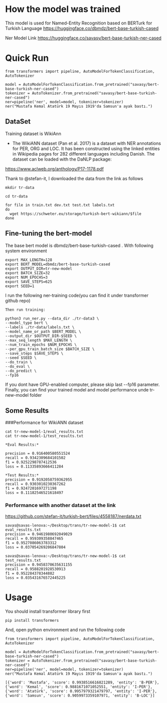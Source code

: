 # How the model was trained
This model is used for Named-Entity Recognition based on BERTurk for Turkish Language 
https://huggingface.co/dbmdz/bert-base-turkish-cased

Ner Model Link
https://huggingface.co/savasy/bert-base-turkish-ner-cased


# Quick Run

```
from transformers import pipeline, AutoModelForTokenClassification, AutoTokenizer

model = AutoModelForTokenClassification.from_pretrained("savasy/bert-base-turkish-ner-cased")
tokenizer = AutoTokenizer.from_pretrained("savasy/bert-base-turkish-ner-cased")
ner=pipeline('ner', model=model, tokenizer=tokenizer)
ner("Mustafa Kemal Atatürk 19 Mayıs 1919'da Samsun'a ayak bastı.")
```


## DataSet
Training dataset is WikiAnn

* The WikiANN dataset (Pan et al. 2017) is a dataset with NER annotations for PER, ORG and LOC. It has been constructed using the linked entities in Wikipedia pages for 282 different languages including Danish. The dataset can be loaded with the DaNLP package:

https://www.aclweb.org/anthology/P17-1178.pdf

Thank to @stefan-it, I downloaded the data from the link as follows

```
mkdir tr-data

cd tr-data

for file in train.txt dev.txt test.txt labels.txt
do
  wget https://schweter.eu/storage/turkish-bert-wikiann/$file
done
```

## Fine-tuning the bert-model 
The base bert model is dbmdz/bert-base-turkish-cased . With following system environment

```
export MAX_LENGTH=128
export BERT_MODEL=dbmdz/bert-base-turkish-cased
export OUTPUT_DIR=tr-new-model
export BATCH_SIZE=32
export NUM_EPOCHS=3
export SAVE_STEPS=625
export SEED=1

```

I run the following ner-training code(you can find it under transformer github repo)


```
Then run training:

python3 run_ner.py --data_dir ./tr-data3 \
--model_type bert \
--labels ./tr-data/labels.txt \
--model_name_or_path $BERT_MODEL \
--output_dir $OUTPUT_DIR-$SEED \
--max_seq_length $MAX_LENGTH \
--num_train_epochs $NUM_EPOCHS \
--per_gpu_train_batch_size $BATCH_SIZE \
--save_steps $SAVE_STEPS \
--seed $SEED \
--do_train \
--do_eval \
--do_predict \
--fp16
```

If you dont have GPU-enabled computer, please skip last --fp16 parameter.
Finally, you can find your trained model and model performance unde tr-new-model folder


## Some Results

###Performance for WikiANN dataset
```
cat tr-new-model-1/eval_results.txt
cat tr-new-model-1/test_results.txt

*Eval Results:*

precision = 0.916400580551524
recall = 0.9342309684101502
f1 = 0.9252298787412536
loss = 0.11335893666411284

*Test Results:*
precision = 0.9192058759362955
recall = 0.9303010230367262
f1 = 0.9247201697271198
loss = 0.11182546521618497

```

### Performance with another dataset at the link
https://github.com/stefan-it/turkish-bert/files/4558187/nerdata.txt

```
savas@savas-lenova:~/Desktop/trans/tr-new-model-1$ cat eval_results.txt
precision = 0.9461980692049029
recall = 0.959309358847465
f1 = 0.9527086063783312
loss = 0.037054269206847804

savas@savas-lenova:~/Desktop/trans/tr-new-model-1$ cat test_results.txt
precision = 0.9458370635631155
recall = 0.9588201928530913
f1 = 0.952284378344882
loss = 0.035431676572445225
```

# Usage

You should install transformer library first

```
pip install transformers
```

And, open python environment and run the following code

```
from transformers import pipeline, AutoModelForTokenClassification, AutoTokenizer

model = AutoModelForTokenClassification.from_pretrained("savasy/bert-base-turkish-ner-cased")
tokenizer = AutoTokenizer.from_pretrained("savasy/bert-base-turkish-ner-cased")
ner=pipeline('ner', model=model, tokenizer=tokenizer)
ner("Mustafa Kemal Atatürk 19 Mayıs 1919'da Samsun'a ayak bastı.")

[{'word': 'Mustafa', 'score': 0.9938516616821289, 'entity': 'B-PER'}, {'word': 'Kemal', 'score': 0.9881671071052551, 'entity': 'I-PER'}, {'word': 'Atatürk', 'score': 0.9957979321479797, 'entity': 'I-PER'}, {'word': 'Samsun', 'score': 0.9059973359107971, 'entity': 'B-LOC'}]

```

















